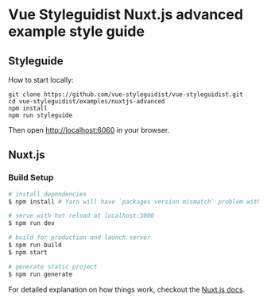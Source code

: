 # Vue Styleguidist Nuxt.js advanced example style guide

## Styleguide

How to start locally:

```
git clone https://github.com/vue-styleguidist/vue-styleguidist.git
cd vue-styleguidist/examples/nuxtjs-advanced
npm install
npm run styleguide
```

Then open [http://localhost:6060](http://localhost:6060) in your browser.

## Nuxt.js

### Build Setup

```bash
# install dependencies
$ npm install # Yarn will have `packages version mismatch` problem with vue-styleguidist, not recommend

# serve with hot reload at localhost:3000
$ npm run dev

# build for production and launch server
$ npm run build
$ npm start

# generate static project
$ npm run generate
```

For detailed explanation on how things work, checkout the [Nuxt.js docs](https://github.com/nuxt/nuxt.js).
